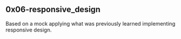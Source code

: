 ## 0x06-responsive_design

Based on a mock applying what was previously learned implementing responsive design.